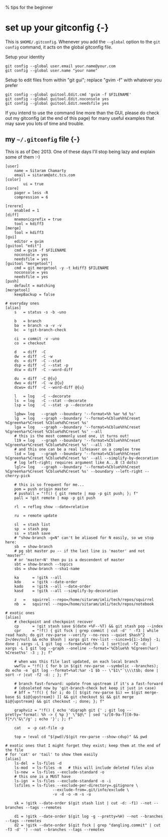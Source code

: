 <!-- options: toc -->

% tips for the beginner

# set up your gitconfig {-}

This is `$HOME/.gitconfig`.  Whenever you add the `--global` option to the
`git config` command, it acts on the global gitconfig file.

Setup your identity

    git config --global user.email your.name@your.com
    git config --global user.name "your name"

Setup to edit files from within "git gui"; replace "gvim -f" with whatever you
prefer

    git config --global guitool.Edit.cmd 'gvim -f $FILENAME'
    git config --global guitool.Edit.noconsole yes
    git config --global guitool.Edit.needsfile yes

If you intend to use the command line more than the GUI, please do check out
my gitconfig (at the end of this page) for many useful examples that may save
you lots of time and trouble.

## my `~/.gitconfig` file {-}

This is as of Dec 2013.  One of these days I'll stop being lazy and explain
some of them :-)

    [user]
        name = Sitaram Chamarty
        email = sitaram@atc.tcs.com
    [color]
            ui = true
    [core]
        pager = less -R
        compression = 6

    [rerere]
        enabled = 1
    [diff]
        mnemonicprefix = true
        tool = kdiff3
    [merge]
        tool = kdiff3
    [gui]
        editor = gvim
    [guitool "edit"]
        cmd = gvim -f $FILENAME
        noconsole = yes
        needsfile = yes
    [guitool "mergetool"]
        cmd = git mergetool -y -t kdiff3 $FILENAME
        noconsole = yes
        needsfile = yes
    [push]
        default = matching
    [mergetool]
        keepBackup = false

    # everyday ones
    [alias]
        s   = status -s -b -uno

        b   = branch
        ba  = branch -a -v -v
        bc  = !git-branch-check

        ci  = commit -v -uno
        co  = checkout

        d   = diff  -C
        dw  = diff  -C -w
        ds  = diff  -C --stat
        dsp = diff  -C --stat -p
        dcw = diff  -C --word-diff

        du  = diff  -C @{u}
        dwu = diff  -C -w @{u}
        dcwu= diff  -C --word-diff @{u}

        l   = log   -C --decorate
        ls  = log   -C --stat --decorate
        lsp = log   -C --stat -p --decorate

        lgbw= log   --graph --boundary '--format=%h %ar %d %s'
        lg  = log   --graph --boundary '--format=%Cblue%h%Creset %Cgreen%ar%Creset %Cblue%d%Creset %s'
        lga = log   --graph --boundary '--format=%Cblue%h%Creset %Cgreen%ar%Creset %Cblue%d%Creset %s' --all
        # this is the most commonly used one, it turns out!
        l19 = log   --graph --boundary '--format=%Cblue%h%Creset %Cgreen%ar%Creset %Cblue%d%Creset %s' --all -19
        # and this one can be a real lifesaver on a complex tree
        lsd = log   --graph --boundary '--format=%Cblue%h%Creset %Cgreen%ar%Creset %Cblue%d%Creset %s' --all --simplify-by-decoration
        # log left-right; requires argument like A...B (3 dots)
        lglr= log   --graph --boundary '--format=%Cblue%h%Creset %Cgreen%ar%Creset %Cblue%d%Creset %s' --boundary --left-right --cherry-pick

        # this is so frequent for me...
        pom = push origin master
        # pushall = "!f() { git remote | map -p git push; }; f"
        pall = !git remote | map -p git push

        rl  = reflog show --date=relative

        ru  = remote update

        sl  = stash list
        sp  = stash pop
        ss  = stash save
        # "show-branch -g=N" can't be aliased for N easily, so we stop here:
        sb  = show-branch
        # pg sbt master pu -- if the last line is 'master' and not 'master^'
        # or 'master~N' then pu is a descendent of master
        sbt = show-branch --topics
        sbs = show-branch --sha1-name

        ka      = !gitk --all
        kdo     = !gitk --date-order
        kado    = !gitk --all --date-order
        kasd    = !gitk --all --simplify-by-decoration

        z   =   squirrel --repo=/home/sitaram/imli/tech/repos/squirrel
        nb  =   squirrel --repo=/home/sitaram/imli/tech/repos/notebook

    # exotic ones
    [alias]
        # checkpoint and checkpoint recover
        cp      = !git stash save $(date +%F--%T) && git stash pop --index
        cpr     = "!f() { git fsck | grep commit | cut -d' ' -f3 | while read hash; do git rev-parse --verify --no-revs --quiet $hash^2 2>/dev/null && echo $hash | xargs git rev-list --since=${1:-1day} -1; done | xargs -L 1 git log --format=%at:%h -1 | sort|cut -f2 -d: | xargs -L 1 git log --graph --oneline --format='%Cblue%h %Cgreen(%ar) %Creset%s' -3 ; }; f"

        # when was this file last updated, on each local branch
        wwflu = "!f() { for b in $(git rev-parse --symbolic --branches); do echo -e `git log --format=%at:%ar -1 $b -- \"$1\"`\\\\t$b; done | sort -r |cut -f2 -d: ; }; f"

        # branch fast-forward: update from upstream if it's a fast-forward
        # (obsoleted now by 'git-branch-check but keep it just in case)
        # bff = "!f() { for i; do [[ $(git rev-parse $i) == $(git merge-base $i $i@{upstream}) ]] && git checkout $i && git merge $i@{upstream} && git checkout -; done; }; f"

        graphviz = "!f() { echo 'digraph git {' ; git log --pretty='format: %h -> { %p }' \"$@\" | sed 's/[0-9a-f][0-9a-f]*/\"&\"/g' ; echo '}'; }; f"

        cat   = -p cat-file -p

        top = !eval cd "$(pwd)/$(git rev-parse --show-cdup)" && pwd

    # exotic ones that I might forget they exist; keep them at the end of the file
    # for 'cat' or 'tail' to show them easily
    [alias]
        ls-del  = ls-files -d
        ls-mod  = ls-files -m   # this will include deleted files also
        ls-new  = ls-files --exclude-standard -o
        # this one is a MUST have
        ls-ign  = ls-files --exclude-standard -o -i
        lsfiles = ls-files --exclude-per-directory=.gitignore \
                         --exclude-from=.git/info/exclude \
                         -v -d -o -m -s -u

        sk = !gitk --date-order $(git stash list | cut -d: -f1) --not --branches --tags --remotes

        d1 = !gitk --date-order $(git log -g --pretty=%H) --not --branches --tags --remotes
        d2 = !gitk --date-order $(git fsck | grep "dangling.commit" | cut -f3 -d' ') --not --branches --tags --remotes
